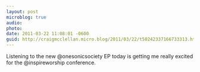 ```yaml
---
layout: post
microblog: true
audio: 
photo: 
date: 2011-03-22 11:08:01 -0600
guid: http://craigmcclellan.micro.blog/2011/03/22/t50242337166733313.html
---
```

Listening to the new @onesonicsociety EP today is getting me really excited for the @inspireworship conference.
